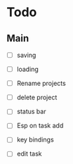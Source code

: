 # Todo

## Main
- [ ] saving
- [ ] loading
- [ ] Rename projects
- [ ] delete project
- [ ] status bar
- [ ] Esp on task add
- [ ] key bindings
- [ ] edit task


